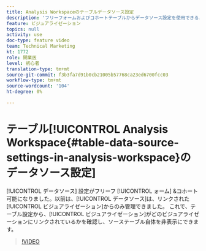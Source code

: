 ```yaml
---
title: Analysis Workspaceのテーブルデータソース設定
description: 'フリーフォームおよびコホートテーブルからデータソース設定を使用できるようになりました。 以前は、データソースはリンクされたビジュアライゼーションからのみ管理できました。 これで、テーブル設定から、どのビジュアライゼーションがリンクされているかを確認でき、ソーステーブル自体を非表示にできます。 '
feature: ビジュアライゼーション
topics: null
activity: use
doc-type: feature video
team: Technical Marketing
kt: 1772
role: 開業医
level: 初心者
translation-type: tm+mt
source-git-commit: f3b3fa7d91b0cb21005b57768ca23ed6700fcc03
workflow-type: tm+mt
source-wordcount: '104'
ht-degree: 0%

---
```



# テーブル[!UICONTROL Analysis Workspace{#table-data-source-settings-in-analysis-workspace}のデータソース設定]

[!UICONTROL データソース] 設定がフリーフ [!UICONTROL ォーム]   &amp;コホート可能になりました。以前は、[!UICONTROL データソース]は、リンクされた[!UICONTROL ビジュアライゼーション]からのみ管理できました。 これで、テーブル設定から、[!UICONTROL ビジュアライゼーション]がどのビジュアライゼーションにリンクされているかを確認し、ソーステーブル自体を非表示にできます。

>[!VIDEO](https://video.tv.adobe.com/v/23558/?quality=12)
